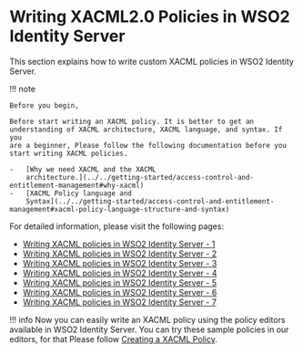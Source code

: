 # Writing XACML2.0 Policies in WSO2 Identity Server

This section explains how to write custom XACML policies in WSO2
Identity Server.

!!! note
    
    Before you begin,
    
    Before start writing an XACML policy. It is better to get an
    understanding of XACML architecture, XACML language, and syntax. If you
    are a beginner, Please follow the following documentation before you
    start writing XACML policies.
    
    -   [Why we need XACML and the XACML
        architecture.](../../getting-started/access-control-and-entitlement-management#why-xacml)
    -   [XACML Policy language and
        Syntax](../../getting-started/access-control-and-entitlement-management#xacml-policy-language-structure-and-syntax)
    

For detailed information, please visit the following pages:

-   [Writing XACML policies in WSO2 Identity Server -
    1](../../tutorials/writing-xacml-policies-in-wso2-identity-server-1)
-   [Writing XACML policies in WSO2 Identity Server -
    2](../../tutorials/writing-xacml-policies-in-wso2-identity-server-2)
-   [Writing XACML policies in WSO2 Identity Server -
    3](../../tutorials/writing-xacml-policies-in-wso2-identity-server-3)
-   [Writing XACML policies in WSO2 Identity Server -
    4](../../tutorials/writing-xacml-policies-in-wso2-identity-server-4)
-   [Writing XACML policies in WSO2 Identity Server -
    5](../../tutorials/writing-xacml-policies-in-wso2-identity-server-5)
-   [Writing XACML policies in WSO2 Identity Server -
    6](../../tutorials/writing-xacml-policies-in-wso2-identity-server-6)
-   [Writing XACML policies in WSO2 Identity Server -
    7](../../tutorials/writing-xacml-policies-in-wso2-identity-server-7)

  
!!! info
    Now you can easily write an XACML policy using the policy editors
    available in WSO2 Identity Server. You can try these sample policies in
    our editors, for that Please follow [Creating a XACML Policy](../../tutorials/creating-a-xacml-policy).
